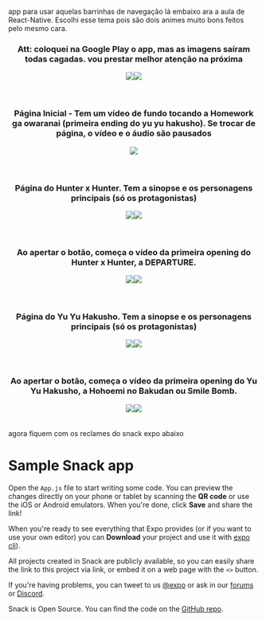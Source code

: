 app para usar aquelas barrinhas de navegação lá embaixo ara a aula de React-Native. Escolhi esse tema pois são dois animes muito bons feitos pelo mesmo cara.<br>

<div align="center">
  <h3>Att: coloquei na Google Play o app, mas as imagens saíram todas cagadas. vou prestar melhor atenção na próxima</h3>
  <img src="ImagensAPP/G1.png"><img src="ImagensAPP/G2.png">
</div>
<br><br>
<div align="center">
  <h3>Página Inicial - Tem um vídeo de fundo tocando a Homework ga owaranai (primeira ending do yu yu hakusho). Se trocar de página, o vídeo e o áudio são pausados</h3>
  <img src="ImagensAPP/1.png">
</div>
<br><br>
<div align="center">
  <h3>Página do Hunter x Hunter. Tem a sinopse e os personagens principais (só os protagonistas)</h3>
  <img src="ImagensAPP/2.png"><img src="ImagensAPP/3.png">
</div>
<br><br>
<div align="center">
  <h3>Ao apertar o botão, começa o vídeo da primeira opening do Hunter x Hunter, a DEPARTURE.</h3>
  <img src="ImagensAPP/4.png"><img src="ImagensAPP/5.png">
</div>
<br><br>
<div align="center">
  <h3>Página do Yu Yu Hakusho. Tem a sinopse e os personagens principais (só os protagonistas)</h3>
  <img src="ImagensAPP/6.png"><img src="ImagensAPP/7.png">
</div>
<br><br>
<div align="center">
  <h3>Ao apertar o botão, começa o vídeo da primeira opening do Yu Yu Hakusho, a Hohoemi no Bakudan ou Smile Bomb.</h3>
  <img src="ImagensAPP/8.png"><img src="ImagensAPP/9.png">
</div>
<br><br>
agora fiquem com os reclames do snack expo abaixo<br>

# Sample Snack app

Open the `App.js` file to start writing some code. You can preview the changes directly on your phone or tablet by scanning the **QR code** or use the iOS or Android emulators. When you're done, click **Save** and share the link!

When you're ready to see everything that Expo provides (or if you want to use your own editor) you can **Download** your project and use it with [expo cli](https://docs.expo.dev/get-started/installation/#expo-cli)).

All projects created in Snack are publicly available, so you can easily share the link to this project via link, or embed it on a web page with the `<>` button.

If you're having problems, you can tweet to us [@expo](https://twitter.com/expo) or ask in our [forums](https://forums.expo.dev/c/expo-dev-tools/61) or [Discord](https://chat.expo.dev/).

Snack is Open Source. You can find the code on the [GitHub repo](https://github.com/expo/snack).
